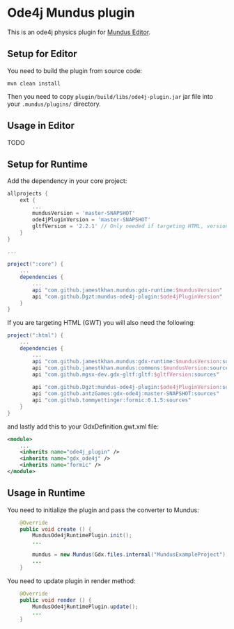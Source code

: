 # Ode4j Mundus plugin 

This is an ode4j physics plugin for [Mundus Editor](https://github.com/JamesTKhan/Mundus).

## Setup for Editor

You need to build the plugin from source code:

```shell
mvn clean install
```

Then you need to copy `plugin/build/libs/ode4j-plugin.jar` jar file into your `.mundus/plugins/` directory.

## Usage in Editor

TODO

## Setup for Runtime

Add the dependency in your core project:

```groovy
allprojects {
    ext {
        ...
        mundusVersion = 'master-SNAPSHOT'
        ode4jPluginVersion = 'master-SNAPSHOT'
        gltfVersion = '2.2.1' // Only needed if targeting HTML, version should match what Mundus uses
    }
}

...

project(":core") {
    ...
    dependencies {
        ...
        api "com.github.jamestkhan.mundus:gdx-runtime:$mundusVersion"
        api "com.github.Dgzt:mundus-ode4j-plugin:$ode4jPluginVersion"
    }
}
```

If you are targeting HTML (GWT) you will also need the following:

```groovy
project(":html") {
    ...
    dependencies {
        ...
        api "com.github.jamestkhan.mundus:gdx-runtime:$mundusVersion:sources"
        api "com.github.jamestkhan.mundus:commons:$mundusVersion:sources"
        api "com.github.mgsx-dev.gdx-gltf:gltf:$gltfVersion:sources"
        
        api "com.github.Dgzt:mundus-ode4j-plugin:$ode4jPluginVersion:sources"
        api "com.github.antzGames:gdx-ode4j:master-SNAPSHOT:sources"
        api "com.github.tommyettinger:formic:0.1.5:sources"
    }
}
```

and lastly add this to your GdxDefinition.gwt.xml file:

```xml
<module>
    ...
    <inherits name="ode4j_plugin" />
    <inherits name="gdx_ode4j" />
    <inherits name="formic" />
</module>
```

## Usage in Runtime

You need to initialize the plugin and pass the converter to Mundus:

```java
    @Override
    public void create () {
        MundusOde4jRuntimePlugin.init();
        ...

        mundus = new Mundus(Gdx.files.internal("MundusExampleProject"), config, new Ode4jPhysicsComponentConverter());
        ...
    }
```

You need to update plugin in render method:

```java
    @Override
    public void render () {
        MundusOde4jRuntimePlugin.update();
        ...
    }
```
